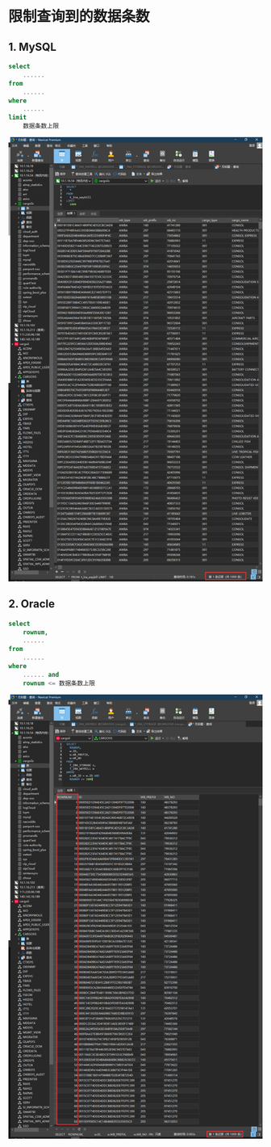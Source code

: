 # 限制查询到的数据条数

## 1. MySQL

```sql
select
    ......
from
    ......
where
    ......
limit
    数据条数上限
```

![image-20201010111743234](markdown/限制查询到的数据条数.assets/image-20201010111743234.png)

## 2. Oracle

```sql
select
    rownum,
    ......
from
    ......
where
    ...... and
    rownum <= 数据条数上限
```

![image-20201010111619121](markdown/限制查询到的数据条数.assets/image-20201010111619121.png)